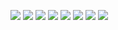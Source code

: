 ![](https://github.com/opensourceBIM/BIMserver/blob/master/Documentation/img/createproject.png)
![](https://github.com/opensourceBIM/BIMserver/blob/master/Documentation/img/createmavenproject.png)
![](https://github.com/opensourceBIM/BIMserver/blob/master/Documentation/img/createmavenproject2.png)
![](https://github.com/opensourceBIM/BIMserver/blob/master/Documentation/img/createmavenproject3.png)
![](https://github.com/opensourceBIM/BIMserver/blob/master/Documentation/img/createmavenproject3.png)
![](https://github.com/opensourceBIM/BIMserver/blob/master/Documentation/img/editpom.png)
![](https://github.com/opensourceBIM/BIMserver/blob/master/Documentation/img/runasjava.png)
![](https://github.com/opensourceBIM/BIMserver/blob/master/Documentation/img/runasjavaresults.png)

